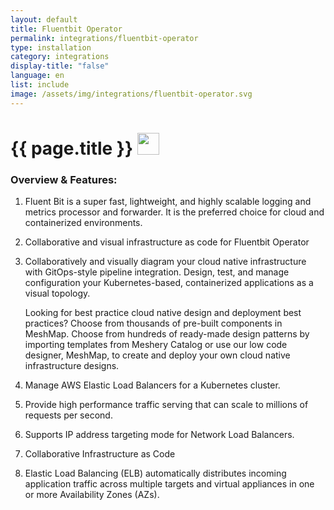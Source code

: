 ```yaml
---
layout: default
title: Fluentbit Operator
permalink: integrations/fluentbit-operator
type: installation
category: integrations
display-title: "false"
language: en
list: include
image: /assets/img/integrations/fluentbit-operator.svg
---
```


<h1>{{ page.title }} <img src="{{ page.image }}" style="width: 35px; height: 35px;" /></h1>


<!-- This needs replaced with the Category property, not the sub-category.
 #### Category: fluentbit-operator -->

### Overview & Features:
1. Fluent Bit is a super fast, lightweight, and highly scalable logging and metrics processor and forwarder. It is the preferred choice for cloud and containerized environments.

2. Collaborative and visual infrastructure as code for Fluentbit Operator

4. 
    Collaboratively and visually diagram your cloud native infrastructure with GitOps-style pipeline integration. Design, test, and manage configuration your Kubernetes-based, containerized applications as a visual topology.



    Looking for best practice cloud native design and deployment best practices? Choose from thousands of pre-built components in MeshMap. Choose from hundreds of ready-made design patterns by importing templates from Meshery Catalog or use our low code designer, MeshMap, to create and deploy your own cloud native infrastructure designs.



5. Manage AWS Elastic Load Balancers for a Kubernetes cluster.

6. Provide high performance traffic serving that can scale to millions of requests per second.

7. Supports IP address targeting mode for Network Load Balancers.

8. Collaborative Infrastructure as Code

9. Elastic Load Balancing (ELB) automatically distributes incoming application traffic across multiple targets and virtual appliances in one or more Availability Zones (AZs).

